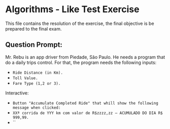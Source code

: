 # Algorithms - Like Test Exercise

This file contains the resolution of the exercise, the final objective is be prepared to the final exam.

## Question Prompt:

Mr. Rebu is an app driver from Piedade, São Paulo. He needs a program that do a daily trips control. For that, the program needs the following inputs:
- `Ride Distance (in Km).`
- `Toll Value.`
- `Fare Type (1,2 or 3).`

Interactive:
- `Button "Accumulate Completed Ride" that whill show the following message when clicked:`
- `XXª corrida de YYY km com valor de R$zzzz,zz – ACUMULADO DO DIA R$ 999,99.`
- ``